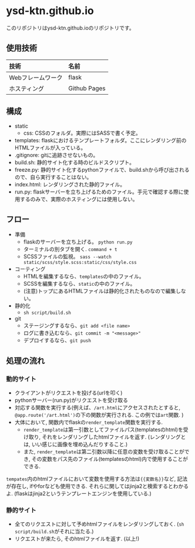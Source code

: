 # ysd-ktn.github.io
このリポジトリはysd-ktn.github.ioのリポジトリです。

## 使用技術
|技術|名前|
|:--|:--|
| Webフレームワーク| flask|
| ホスティング| Github Pages|

## 構成
- static
  - css: CSSのフォルダ。実際にはSASSで書く予定。
- templates: flaskにおけるテンプレートフォルダ。ここにレンダリング前のHTMLファイルが入っている。
- .gitignore: gitに追跡させないもの。
- build.sh: 静的サイト化する時のビルドスクリプト。
- freeze.py: 静的サイト化するpythonファイルで、build.shから呼び出されるので、自ら実行することはない。
- index.html: レンダリングされた静的ファイル。
- run.py: flaskサーバーを立ち上げるためのファイル。手元で確認する際に使用するのみで、実際のホスティングには使用しない。

## フロー
- 準備
  - flaskのサーバーを立ち上げる。 `python run.py`
  - ターミナルの別タブを開く. `command + t`
  - SCSSファイルの監視。 `sass --watch static/scss/style.scss:static/css/style.css`
- コーティング
  - HTMLを編集するなら、`templates`の中のファイル。
  - SCSSを編集するなら、`static`の中のファイル。
  - (注意)トップにあるHTMLファイルは静的化されたものなので編集しない。
- 静的化
  - `sh script/build.sh`
- git
  - ステージングするなら、`git add <file name>`
  - ログに書き込むなら、`git commit -m "<message>"`
  - デプロイするなら、`git push`

## 処理の流れ
### 動的サイト
- クライアントがリクエストを投げる(urlを叩く)
- pythonサーバー(run.py)がリクエストを受け取る
- 対応する関数を実行する(例えば、`/art.html`にアクセスされたとすると, `@app.route('/art.html')`の下の関数が実行される. この例では`art`関数. )
- 大体において, 関数内でflaskの`render_template`関数を実行する. 
  - `render_template`は第一引数としてファイルパス(templatesのhtml)を受け取り, それをレンダリングしたhtmlファイルを返す. (レンダリングとは, いい感じに画像を埋め込んだりすること.)
  - また, `render_template`は第二引数以降に任意の変数を受け取ることができ, その変数をパス先のファイル(templatesのhtml)内で使用することができる.

`tempates`内のhtmlファイルにおいて変数を使用する方法は`{{変数名}}`など, 記法が存在し, ifやforなども使用できる. それらに関してはjinja2と検索するとわかるよ. (flaskはjinja2というテンプレートエンジンを使用している.)

### 静的サイト
- 全てのリクエストに対して予めhtmlファイルをレンダリングしておく. (`sh script/build.sh`がそれに当たる.)
- リクエストが来たら, そのhtmlファイルを返す. (以上!)